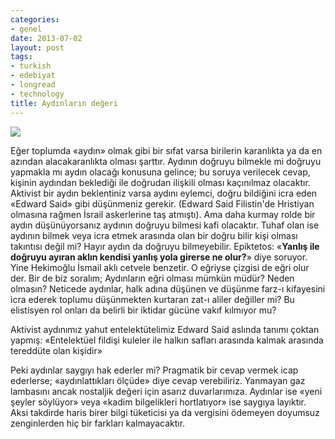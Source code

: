 ```yaml
---
categories:
- genel
date: 2013-07-02
layout: post
tags:
- turkish
- edebiyat
- longread
- technology
title: Aydınların değeri
---
```


[![](/images/582134_218573914910480_404151736_n.jpg)](https://fbcdn-sphotos-e-a.akamaihd.net/hphotos-ak-ash3/p480x480/582134_218573914910480_404151736_n.jpg)

Eğer toplumda «aydın» olmak gibi bir sıfat varsa birilerin karanlıkta ya da en azından alacakaranlıkta olması şarttır. Aydının doğruyu bilmekle mi doğruyu yapmakla mı aydın olacağı konusuna gelince; bu soruya verilecek cevap, kişinin aydından beklediği ile doğrudan ilişkili olması kaçınılmaz olacaktır. Aktivist bir aydın beklentiniz varsa aydını eylemci, doğru bildiğini icra eden «Edward Said» gibi düşünmeniz gerekir. (Edward Said Filistin'de Hristiyan olmasına rağmen İsrail askerlerine taş atmıştı). Ama daha kurmay rolde bir aydın düşünüyorsanız aydının doğruyu bilmesi kafi olacaktır. Tuhaf olan ise aydının bilmek veya icra etmek arasında olan bir doğru bilir kişi olması takıntısı değil mi? Hayır aydın da doğruyu bilmeyebilir. Epiktetos: «**Yanlış ile doğruyu ayıran aklın kendisi yanlış yola girerse ne olur?**» diye soruyor. Yine Hekimoğlu İsmail aklı cetvele benzetir. O eğriyse çizgisi de eğri olur der. Bir de biz soralım; Aydınların eğri olması mümkün müdür? Neden olmasın? Neticede aydınlar, halk adına düşünen ve düşünme farz-ı kifayesini icra ederek toplumu düşünmekten kurtaran zat-ı aliler değiller mi? Bu elistisyen rol onları da belirli bir iktidar gücüne vakıf kılmıyor mu?

Aktivist aydınımız yahut entelektütelimiz Edward Said aslında tanımı çoktan yapmış: «Entelektüel fildişi kuleler ile halkın safları arasında kalmak arasında tereddüte olan kişidir» 

  

Peki aydınlar saygıyı hak ederler mi? Pragmatik bir cevap vermek icap ederlerse; «aydınlattıkları ölçüde» diye cevap verebiliriz. Yanmayan gaz lambasını ancak nostaljik değeri için asarız duvarlarımıza. Aydınlar ise «yeni şeyler söylüyor» veya «kadim bilgelikleri hortlatıyor» ise saygıya layıktır. Aksi takdirde haris birer bilgi tüketicisi ya da vergisini ödemeyen doyumsuz zenginlerden hiç bir farkları kalmayacaktır.
